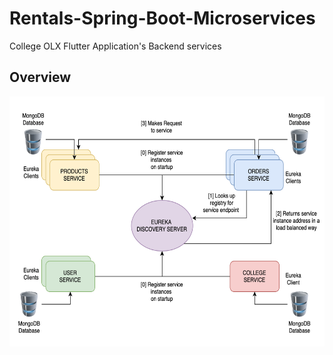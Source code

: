# Rentals-Spring-Boot-Microservices
College OLX Flutter Application's Backend services

## Overview
<p align= "center">
<img width="600" height="400" src="Pictures/SchematicDiagram.png"><br>
</p>
